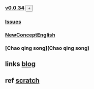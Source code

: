 ### [v0.0.34](https://github.com/littleflute/english/edit/master/README.md) <button id="id_btn_4_blApp">+</button>
### [Issues](Issues)
### [NewConceptEnglish](NewConceptEnglish)
### [Chao qing song](Chao qing song)

## links  <a target = "_blank" href = "https://littleflute.github.io/blog/">blog</a>
## ref  <a target = "_blank" href = "https://scratch.mit.edu/">scratch</a>




<script src="https://www.w3schools.com/lib/w3.js"></script>
<script src="https://littleflute.github.io/JavaScript/blclass.js" ></script>
<script src="https://littleflute.github.io/JavaScript/blApp.js"></script>
<script src="blAppPlx.js"></script>
